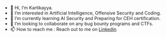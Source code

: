 - 👋 Hi, I’m Kartikayya.
- 👀 I’m interested in Artificial Intelligence, Offensive Security and Coding.
- 🌱 I’m currently learning AI Security and Preparing for CEH certification.
- 💞️ I’m looking to collaborate on any bug bounty programs and CTFs.
- 📫 How to reach me : Reach out to me on [Linkedin](https://in.linkedin.com/in/kartikayya-puranikamath-6b412b211)

<!---
Karthik-MP18/Karthik-MP18 is a ✨ special ✨ repository because its `README.md` (this file) appears on your GitHub profile.
You can click the Preview link to take a look at your changes.
--->
